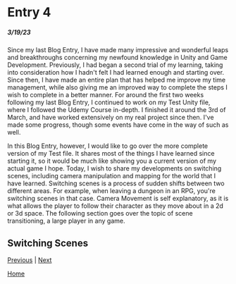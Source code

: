 # Entry 4
##### 3/19/23

Since my last Blog Entry, I have made many impressive and wonderful leaps and breakthroughs concerning my newfound knowledge in Unity and Game Development.
Previously, I had began a second trial of my learning, taking into consideration how I hadn't felt I had learned enough and starting over. 
Since then, I have made an entire plan that has helped me improve my time management, while also giving me an improved way to complete the steps I wish to complete in a better manner. 
For around the first two weeks following my last Blog Entry, I continued to work on my Test Unity file, where I followed the Udemy Course in-depth.
I finished it around the 3rd of March, and have worked extensively on my real project since then. I've made some progress, though some events have come in the way of such as well.

In this Blog Entry, however, I would like to go over the more complete version of my Test file. 
It shares most of the things I have learned since starting it, so it would be much like showing you a current version of my actual game I hope.
Today, I wish to share my developments on switching scenes, including camera manipulation and mapping for the world that I have learned.
Switching scenes is a process of sudden shifts between two different areas. For example, when leaving a dungeon in an RPG, you're switching scenes in that case.
Camera Movement is self explanatory, as it is what allows the player to follow their character as they move about in a 2d or 3d space. 
The following section goes over the topic of scene transitioning, a large player in any game.

## Switching Scenes

[Previous](entry03.md) | [Next](entry05.md)

[Home](../README.md)
